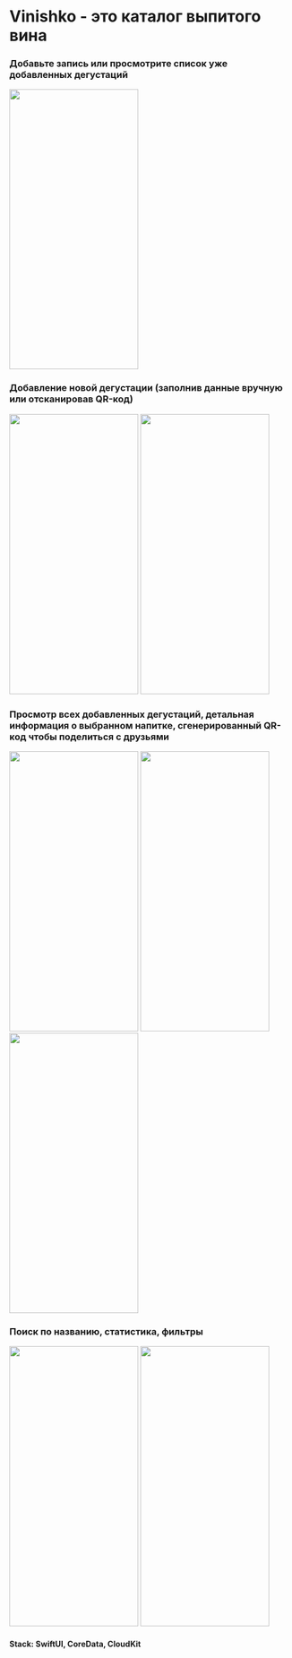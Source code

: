 # Vinishko - это каталог выпитого вина

### Добавьте запись или просмотрите список уже добавленных дегустаций
<img src="https://github-production-user-asset-6210df.s3.amazonaws.com/87662841/285404813-6c5f018a-39ab-4b08-9d24-df9586f30c15.PNG" width="230" height="500"> 

### Добавление новой дегустации (заполнив данные вручную или отсканировав QR-код)
<img src="https://github-production-user-asset-6210df.s3.amazonaws.com/87662841/285405155-01e0cb14-73c4-407e-bcb8-1d3cd1a5fb1e.PNG" width="230" height="500"> <img src="https://github-production-user-asset-6210df.s3.amazonaws.com/87662841/285405328-58d4ec8f-2282-45f8-b84c-748c1c29a8ac.PNG" width="230" height="500"> 

### Просмотр всех добавленных дегустаций, детальная информация о выбранном напитке, сгенерированный QR-код чтобы поделиться с друзьями
<img src="https://github-production-user-asset-6210df.s3.amazonaws.com/87662841/285405574-8c11f8b0-3645-4a7b-a533-04d42d7b3b9d.PNG" width="230" height="500"> <img src="https://github-production-user-asset-6210df.s3.amazonaws.com/87662841/285405703-969a0a51-20ae-479c-871d-4eb0e4fe4a8f.PNG" width="230" height="500"> <img src="https://github-production-user-asset-6210df.s3.amazonaws.com/87662841/285405742-6b1506e8-3a1e-4384-abba-cca414c0981f.PNG" width="230" height="500">

### Поиск по названию, статистика, фильтры
<img src="https://github-production-user-asset-6210df.s3.amazonaws.com/87662841/285406772-17b29224-a086-41cc-811e-174c918b3672.PNG" width="230" height="500"> <img src="https://github-production-user-asset-6210df.s3.amazonaws.com/87662841/285406789-11e52671-074e-4da8-bf72-a45f36f74795.PNG" width="230" height="500"> 

#### Stack: SwiftUI, CoreData, CloudKit
